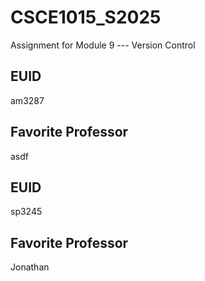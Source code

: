 # CSCE1015_S2025

Assignment for Module 9 --- Version Control

## EUID
am3287
## Favorite Professor
asdf
## EUID
sp3245
## Favorite Professor
Jonathan
